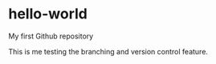 # hello-world
My first Github repository

This is me testing the branching and version control feature.
